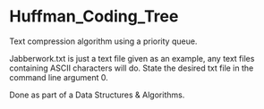 # Huffman_Coding_Tree
Text compression algorithm using a priority queue.

Jabberwork.txt is just a text file given as an example, any text files containing ASCII characters will do. 
State the desired txt file in the command line argument 0.

Done as part of a Data Structures & Algorithms.
